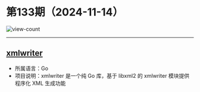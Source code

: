 # 第133期（2024-11-14）

![view-count](https://count.getloli.com/@xiaoxuan6-weekly-20241114)

---
## [xmlwriter](https://github.com/shabbyrobe/xmlwriter)
- 所属语言：Go
- 项目说明：xmlwriter 是一个纯 Go 库，基于 libxml2 的 xmlwriter 模块提供程序化 XML 生成功能
